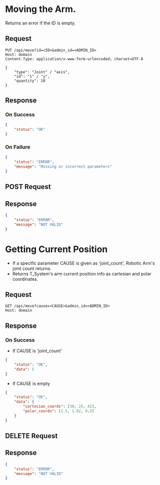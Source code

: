 # Moving the Arm.
Returns an error if the ID is empty.

## Request
```http
PUT /api/move?id=<ID>&admin_id=<ADMIN_ID>
Host: domain
Content-Type: application/x-www-form-urlencoded; charset=UTF-8

{
    "type": "Joint" / "axis",
    "id": "1" / "y",
    "quantity": 10
}
```

## Response
### On Success
```json
{
    "status": "OK"
}
```

### On Failure
```json
{
    "status": "ERROR",
    "message": "Missing or incorrect parameters"
}
```

## POST Request

## Response

```json
{
    "status": "ERROR",
    "message": "NOT VALID"
}
```

# Getting Current Position
- If a specific parameter CAUSE is given as 'joint_count', Robotic Arm's joint count returns.
- Returns T_System's arm current position info as cartesian and polar coordinates.

## Request
```http
GET /api/move?cause=<CAUSE>&admin_id=<ADMIN_ID>
Host: domain
```

## Response
### On Success
- If CAUSE is 'joint_count'
```json
{
    "status": "OK",
    "data": 5
}
```
- If CAUSE is empty

```json
{
    "status": "OK",
    "data": {
        "cartesian_coords": [30, 25, 42],
        "polar_coords": [1.5, 1.02, 0.5]
    }
}
```

## DELETE Request

## Response

```json
{
    "status": "ERROR",
    "message": "NOT VALID"
}
```
